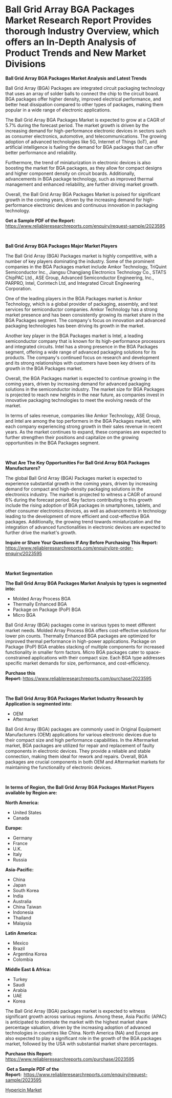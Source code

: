 <p><h1>Ball Grid Array BGA Packages Market Research Report Provides thorough Industry Overview, which offers an In-Depth Analysis of Product Trends and New Market Divisions</h1></p><p><strong>Ball Grid Array BGA Packages Market Analysis and Latest Trends</strong></p>
<p><p>Ball Grid Array (BGA) Packages are integrated circuit packaging technology that uses an array of solder balls to connect the chip to the circuit board. BGA packages offer higher density, improved electrical performance, and better heat dissipation compared to other types of packages, making them popular in a wide range of electronic applications.</p><p>The Ball Grid Array BGA Packages Market is expected to grow at a CAGR of 5.7% during the forecast period. The market growth is driven by the increasing demand for high-performance electronic devices in sectors such as consumer electronics, automotive, and telecommunications. The growing adoption of advanced technologies like 5G, Internet of Things (IoT), and artificial intelligence is fueling the demand for BGA packages that can offer better performance and reliability.</p><p>Furthermore, the trend of miniaturization in electronic devices is also boosting the market for BGA packages, as they allow for compact designs and higher component density on circuit boards. Additionally, advancements in BGA package technology, such as improved thermal management and enhanced reliability, are further driving market growth.</p><p>Overall, the Ball Grid Array BGA Packages Market is poised for significant growth in the coming years, driven by the increasing demand for high-performance electronic devices and continuous innovation in packaging technology.</p></p>
<p><strong>Get a Sample PDF of the Report:&nbsp;</strong> <a href="https://www.reliableresearchreports.com/enquiry/request-sample/2023595">https://www.reliableresearchreports.com/enquiry/request-sample/2023595</a></p>
<p>&nbsp;</p>
<p><strong>Ball Grid Array BGA Packages Major Market Players</strong></p>
<p><p>The Ball Grid Array (BGA) Packages market is highly competitive, with a number of key players dominating the industry. Some of the prominent companies in the BGA Packages market include Amkor Technology, TriQuint Semiconductor Inc., Jiangsu Changjiang Electronics Technology Co., STATS ChipPAC Ltd., ASE Group, Advanced Semiconductor Engineering, Inc., PARPRO, Intel, Corintech Ltd, and Integrated Circuit Engineering Corporation.</p><p>One of the leading players in the BGA Packages market is Amkor Technology, which is a global provider of packaging, assembly, and test services for semiconductor companies. Amkor Technology has a strong market presence and has been consistently growing its market share in the BGA Packages segment. The company's focus on innovation and advanced packaging technologies has been driving its growth in the market.</p><p>Another key player in the BGA Packages market is Intel, a leading semiconductor company that is known for its high-performance processors and integrated circuits. Intel has a strong presence in the BGA Packages segment, offering a wide range of advanced packaging solutions for its products. The company's continued focus on research and development and its strong relationships with customers have been key drivers of its growth in the BGA Packages market.</p><p>Overall, the BGA Packages market is expected to continue growing in the coming years, driven by increasing demand for advanced packaging solutions in the semiconductor industry. The market size for BGA Packages is projected to reach new heights in the near future, as companies invest in innovative packaging technologies to meet the evolving needs of the market.</p><p>In terms of sales revenue, companies like Amkor Technology, ASE Group, and Intel are among the top performers in the BGA Packages market, with each company experiencing strong growth in their sales revenue in recent years. As the market continues to expand, these companies are expected to further strengthen their positions and capitalize on the growing opportunities in the BGA Packages segment.</p></p>
<p>&nbsp;</p>
<p><strong>What Are The Key Opportunities For Ball Grid Array BGA Packages Manufacturers?</strong></p>
<p><p>The global Ball Grid Array (BGA) Packages market is expected to experience substantial growth in the coming years, driven by increasing demand for compact and high-density packaging solutions in the electronics industry. The market is projected to witness a CAGR of around 6% during the forecast period. Key factors contributing to this growth include the rising adoption of BGA packages in smartphones, tablets, and other consumer electronics devices, as well as advancements in technology leading to the development of more efficient and cost-effective BGA packages. Additionally, the growing trend towards miniaturization and the integration of advanced functionalities in electronic devices are expected to further drive the market's growth.</p></p>
<p><strong>Inquire or Share Your Questions If Any Before Purchasing This Report:</strong> <a href="https://www.reliableresearchreports.com/enquiry/pre-order-enquiry/2023595">https://www.reliableresearchreports.com/enquiry/pre-order-enquiry/2023595</a></p>
<p>&nbsp;</p>
<p><strong>Market Segmentation</strong></p>
<p><strong>The Ball Grid Array BGA Packages Market Analysis by types is segmented into:</strong></p>
<p><ul><li>Molded Array Process BGA</li><li>Thermally Enhanced BGA</li><li>Package on Package (PoP) BGA</li><li>Micro BGA</li></ul></p>
<p><p>Ball Grid Array (BGA) packages come in various types to meet different market needs. Molded Array Process BGA offers cost-effective solutions for lower pin counts. Thermally Enhanced BGA packages are optimized for improved thermal performance in high-power applications. Package on Package (PoP) BGA enables stacking of multiple components for increased functionality in smaller form factors. Micro BGA packages cater to space-constrained applications with their compact size. Each BGA type addresses specific market demands for size, performance, and cost-efficiency.</p></p>
<p><strong>Purchase this Report:&nbsp;</strong><a href="https://www.reliableresearchreports.com/purchase/2023595">https://www.reliableresearchreports.com/purchase/2023595</a></p>
<p>&nbsp;</p>
<p><strong>The Ball Grid Array BGA Packages Market Industry Research by Application is segmented into:</strong></p>
<p><ul><li>OEM</li><li>Aftermarket</li></ul></p>
<p><p>Ball Grid Array (BGA) packages are commonly used in Original Equipment Manufacturers (OEM) applications for various electronic devices due to their compact size and high performance capabilities. In the Aftermarket market, BGA packages are utilized for repair and replacement of faulty components in electronic devices. They provide a reliable and stable connection, making them ideal for rework and repairs. Overall, BGA packages are crucial components in both OEM and Aftermarket markets for maintaining the functionality of electronic devices.</p></p>
<p>&nbsp;</p>
<p><strong>In terms of Region, the Ball Grid Array BGA Packages Market Players available by Region are:</strong></p>
<p>
    <p> <strong> North America: </strong>
        <ul>
            <li>United States</li>
            <li>Canada</li>
        </ul>
        </p> 
    <p> <strong> Europe: </strong>
        <ul>
            <li>Germany</li>
            <li>France</li>
            <li>U.K.</li>
            <li>Italy</li>
            <li>Russia</li>
        </ul>
        </p> 
    <p> <strong> Asia-Pacific: </strong>
        <ul>
            <li>China</li>
            <li>Japan</li>
            <li>South Korea</li>
            <li>India</li>
            <li>Australia</li>
            <li>China Taiwan</li>
            <li>Indonesia</li>
            <li>Thailand</li>
            <li>Malaysia</li>
        </ul>
        </p> 
    <p> <strong> Latin America: </strong>
        <ul>
            <li>Mexico</li>
            <li>Brazil</li>
            <li>Argentina Korea</li>
            <li>Colombia</li>
        </ul>
        </p> 
    <p> <strong> Middle East & Africa: </strong>
        <ul>
            <li>Turkey</li>
            <li>Saudi</li>
            <li>Arabia</li>
            <li>UAE</li>
            <li>Korea</li>
        </ul>
    </p>
    </p>
<p><p>The Ball Grid Array (BGA) packages market is expected to witness significant growth across various regions. Among these, Asia Pacific (APAC) is anticipated to dominate the market with the highest market share percentage valuation, driven by the increasing adoption of advanced technologies in countries like China. North America (NA) and Europe are also expected to play a significant role in the growth of the BGA packages market, followed by the USA with substantial market share percentages.</p></p>
<p><strong>Purchase this Report: </strong><a href="https://www.reliableresearchreports.com/purchase/2023595">https://www.reliableresearchreports.com/purchase/2023595</a></p>
<p>&nbsp;<strong>Get a Sample PDF of the Report:&nbsp;&nbsp;</strong><a href="https://www.reliableresearchreports.com/enquiry/request-sample/2023595">https://www.reliableresearchreports.com/enquiry/request-sample/2023595</a></p>
<p><strong></strong></p>
<p><p><a href="https://meowing-canidae-761.notion.site/Hypericin-Market-Size-Global-Industry-Overview-Market-Segmentation-and-Forecast-2024-to-2031-c75bdf189e4041308c21773bd235953f">Hypericin Market</a></p></p>